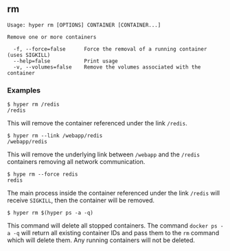 ## rm

    Usage: hyper rm [OPTIONS] CONTAINER [CONTAINER...]

    Remove one or more containers

      -f, --force=false      Force the removal of a running container (uses SIGKILL)
      --help=false           Print usage
      -v, --volumes=false    Remove the volumes associated with the container

### Examples

    $ hyper rm /redis
    /redis

This will remove the container referenced under the link `/redis`.

    $ hyper rm --link /webapp/redis
    /webapp/redis

This will remove the underlying link between `/webapp` and the `/redis` containers removing all network communication.

    $ hype rm --force redis
    redis

The main process inside the container referenced under the link `/redis` will receive `SIGKILL`, then the container will be removed.

    $ hyper rm $(hyper ps -a -q)

This command will delete all stopped containers. The command `docker ps -a -q` will return all existing container IDs and pass them to the `rm` command which will delete them. Any running containers will not be deleted.
